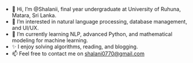 - 👋 Hi, I’m @Shalanii, final year undergraduate at University of Ruhuna, Matara, Sri Lanka.
- 👀 I’m interested in natural language processing, database management, and UI/UX.
- 🌱 I’m currently learning NLP, advanced Python, and mathematical modeling for machine learning.
- ✨ I enjoy solving algorithms, reading, and blogging.
- 📫 Feel free to contact me on shalani0770@gmail.com

<!---
Shalanii/Shalanii is a ✨ special ✨ repository because its `README.md` (this file) appears on your GitHub profile.
You can click the Preview link to take a look at your changes.
--->
